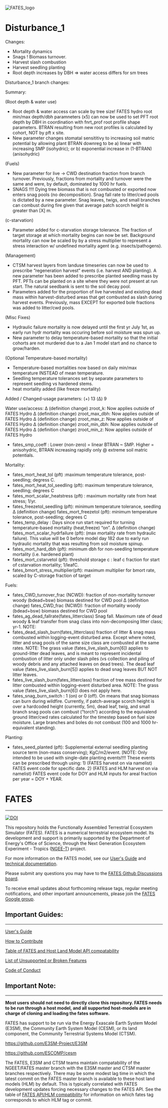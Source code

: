 
![FATES_logo](.github/images/logo_fates_small.png)
# **Disturbance_1**


Changes:
- Mortality dynamics
- Snags ! Biomass turnover.
- Harvest slash combustion
- Harvest seedling planting
- Root depth increases by DBH => water access differs for sm trees

Disturbance_1 branch changes:

Summary:

(Root depth & water use)
- Root depth & water access can scale by tree size! FATES hydro root min/max depth/dbh paramneters (x5) can now be used to set PFT root depth by DBH in coordination with fnrt_prof root profile shape parameters.  BTRAN resulting from new root profiles is calculated by cohort, NOT by pft x site.
- New parameter changes stomatal sensititivy to increasing soil matric potential by allowing plant BTRAN downreg to be a) linear with increasing SMP (isohydric); or b) exponential increase in (1-BTRAN) (anisohydric)

(Fuels)
- New parameter for live -> CWD destination fraction from branch turnover. Previously, fractions from mortality and turnover were the same and were, by default, dominated by 1000 hr fuels.
- SNAGS !!!! Dying tree biomass that is not combusted or exported now enters snag pools (no decomposition). Snag fall rate to litter/cwd pools is dictated by a new parameter. Snag leaves, twigs, and small branches can combust during fire given that average patch scorch height is greater than [X] m.

(c-starvation)
- Parameter added for c-starvation storage tolerance. The fraction of target storage at which mortality begins can now be set. Background mortality can now be scaled by by a stress multiplier to represent a stress interaction w/  undefined mortality agent (e.g. insects/pathogens).

(Management)
- CTSM harvest layers from landuse timeseries can now be used to prescribe “regeneration harvest” events (i.e. harvest AND planting). A new parameter has been added to prescribe planted seedling mass by PFT. PFTs can be planted on a site where they were not present at run start. The natural seedbank is sent to the soil decay pool.
- Parameters added for the proportion of live harvested and existing dead mass within harvest-disturbed areas that get combusted as slash during harvest events.  Previously, mass EXCEPT for exported bole fractions was added to litter/cwd pools.

(Misc Fixes)
- Hydraulic failure mortality is now delayed until the first yr July 1st, as early run hydr mortality was occuring before soil moisture was spun up.
- New parameter to delay temperature-based mortality so that the initial cohorts are not murdered due to a Jan 1 model start and no chance to grow/harden.

(Optional Temperature-based mortality)
- Temperature-based mortalities now based on daily min/max temperature INSTEAD of mean temperature.
- Seedling temperature tolerances set by separate parameters to represent seedling vs hardened stems.
- heat mortality added (like freeze mortality)

Added / Changed-usage parameters:
(+) 13
(Δ) 9

Water use/access:
Δ (definition change) zroot_k: Now applies outside of FATES Hydro
Δ (definition change) zroot_max_dbh: Now applies outside of FATES Hydro
Δ (definition change) zroot_max_z: Now applies outside of FATES Hydro
Δ (definition change) zroot_min_dbh: Now applies outside of FATES Hydro
Δ (definition change) zroot_min_z: Now applies outside of FATES Hydro
+ fates_smp_coeff : Lower (non-zero) = linear BTRAN ~ SMP. Higher = anisohydric, BTRAN increasing rapidly only @ extreme soil matric potentials.

Mortality:
+ fates_mort_heat_tol (pft) :maximum temperature tolerance, post-seedling; degress C.
+ fates_mort_heat_tol_seedling (pft): maximum temperature tolerance, seedling; degrees C
+ fates_mort_scalar_heatstress (pft) : maximum mortality rate from heat stress; 1/yr.
+ fates_freezetol_seedling (pft): minimum temperature tolerance, seedling
Δ  (definition change) fates_mort_freezetol (pft): minimum temperature tolerance, post-seedling; degrees C
+ fates_temp_delay : Days since run start required for turning temperature-based mortality (heat,freeze) “on”.
 Δ  (definition change) fates_mort_scalar_hydrfailure (pft): (max mortality rate from hydraulic failure). This value will be 0 before model day 182 due to early run hydraulic mortality that was resulting from soil moisture spinup.
+ fates_mort_hard_dbh (pft): minimum dbh for non-seedling temperature mortality (i.e. hardened plant)
+ fates_mort_cstarvetol (pft): threshold storage c : leaf c fraction for start of cstarvation mortality; 1/leafC.
+ fates_bmort_stress_multiplier(pft): maximum multiplier for bmort rate, scaled by C-storage fraction of target

Fuels:
+ fates_CWD_turnover_frac (NCWD): fraction of non-mortality turnover woody (bdead+bsw) biomass destined for CWD pool
Δ (definition change) fates_CWD_frac (NCWD): fraction of mortality woody (bdead+bsw) biomass destined for CWD pool
+ fates_ag_dead_fallrate(fates_litterclass) Snag fall. Maximum rate of dead woody & leaf transfer from snag class into non-decomposing litter class; yr-1. NOTE:
+ fates_dead_slash_burn(fates_litterclass) fraction of litter & snag mass combusted within logging-event disturbed area. Except where noted, litter and snag pools of the same size class are combusted at the same rates. NOTE: The grass value (fates_live_slash_burn[6]) applies to ground-litter dead leaves, and is meant to represent incidental combustion of litter only under slash piles (vs collection and piling of woody debris and any attached leaves on dead trees). The dead leaf value (fates_live_slash_burn[5]) applies to dead snag leaves BUT NOT litter leaves.
+ fates_live_slash_burn(fates_litterclass) fraction of tree mass destined for litter combusted within logging-event disturbed area. NOTE: The grass value (fates_live_slash_burn[6]) does not apply here.
+ fates_snag_burn_switch :  1 (on) or 0 (off). On means that snag biomass can burn during wildfire. Currently, if patch-average scorch height is over a hardcoded height (currently, 5m), dead leaf, twig, and small branch snag pools can combust (“torch”) according to the equivalend ground litter/cwd rates calculated for the timestep based on fuel size moisture. Large branches and boles do not combust (100 and 1000 hr-equivalent standing).

Planting:
+ fates_seed_planted (pft): Supplemental external seedling planting source term (non-mass conserving); KgC/m2/event. [NOTE: Only intended to be used with single-date planting events!!!! These events can be prescribed through using: 1) (FATES harvest on via namelist) FATES event code for specific date. 2) (FATES and HLM harvest on via namelist) FATES event code for DOY and HLM inputs for areal fraction per year = DOY + YEAR.


# FATES
------------------------------
[![DOI](https://zenodo.org/badge/DOI/10.5281/zenodo.3825473.svg)](https://doi.org/10.5281/zenodo.3825473)

This repository holds the Functionally Assembled Terrestrial Ecosystem Simulator (FATES).  FATES is a numerical terrestrial ecosystem model. Its development and support is primarily supported by the Department of Energy's Office of Science, through the Next Generation Ecosystem Experiment - Tropics ([NGEE-T](https://ngee-tropics.lbl.gov/)) project.

For more information on the FATES model, see our [User's Guide](https://fates-users-guide.readthedocs.io/en/latest/) and [technical documentation](https://fates-docs.readthedocs.io/en/latest/index.html).  

Please submit any questions you may have to the [FATES Github Discussions board](https://github.com/NGEET/fates/discussions).

To receive email updates about forthcoming release tags, regular meeting notifications, and other important announcements, please join the [FATES Google group](https://groups.google.com/g/fates_model).

## Important Guides:
------------------------------

[User's Guide](https://fates-users-guide.readthedocs.io/en/latest/)

[How to Contribute](https://github.com/NGEET/fates/blob/master/CONTRIBUTING.md)

[Table of FATES and Host Land Model API compatability](https://fates-users-guide.readthedocs.io/en/latest/user/Table-of-FATES-API-and-HLM-STATUS.html)

[List of Unsupported or Broken Features](https://fates-users-guide.readthedocs.io/en/latest/user/Current-Unsupported-or-Broken-Features.html)

[Code of Conduct](https://github.com/NGEET/fates/blob/master/CODE_OF_CONDUCT.md)

## Important Note:
------------------------------

**Most users should not need to directly clone this repository.  FATES needs to be run through a host model, and all supported host-models are in charge of cloning and loading the fates software.**

FATES has support to be run via the Energy Exascale Earth System Model (E3SM), the Community Earth System Model (CESM), or its land component, the Community Terrestrial Systems Model (CTSM).

https://github.com/E3SM-Project/E3SM

https://github.com/ESCOMP/cesm

The FATES, E3SM and CTSM teams maintain compatability of the NGEET/FATES master branch with the E3SM master and CTSM master branches respectively. There may be some modest lag time in which the latest commit on the FATES master branch is available to these host land models (HLM) by default.  This is typically correlated with FATES development updates forcing necessary changes to the FATES API.  See the table of [FATES API/HLM compatibility](https://fates-users-guide.readthedocs.io/en/latest/user/Table-of-FATES-API-and-HLM-STATUS.html) for information on which fates tag corresponds to which HLM tag or commit.  
